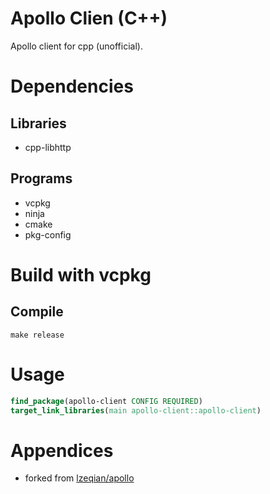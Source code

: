# Apollo Clien (C++)

Apollo client for cpp (unofficial).

# Dependencies

## Libraries

- cpp-libhttp

## Programs

- vcpkg
- ninja
- cmake
- pkg-config

# Build with vcpkg

## Compile

```shell
make release
```

# Usage

```cmake
find_package(apollo-client CONFIG REQUIRED)
target_link_libraries(main apollo-client::apollo-client)
```

# Appendices

- forked from [lzeqian/apollo](https://github.com/lzeqian/apollo)
